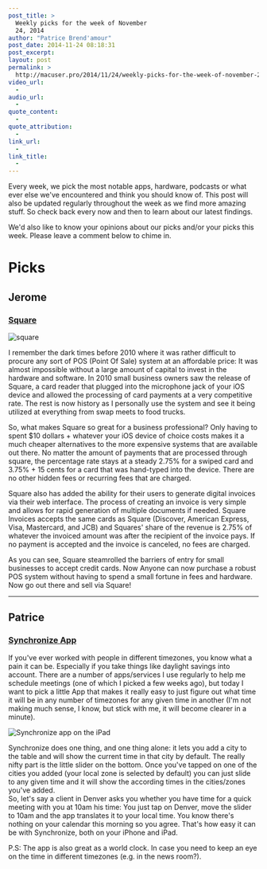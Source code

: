 ```yaml
---
post_title: >
  Weekly picks for the week of November
  24, 2014
author: "Patrice Brend'amour"
post_date: 2014-11-24 08:18:31
post_excerpt:
layout: post
permalink: >
  http://macuser.pro/2014/11/24/weekly-picks-for-the-week-of-november-24-2014/
video_url:
  - 
audio_url:
  - 
quote_content:
  - 
quote_attribution:
  - 
link_url:
  - 
link_title:
  - 
---
```


Every week, we pick the most notable apps, hardware, podcasts or what ever else we've encountered and think you should know of. This post will also be updated regularly throughout the week as we find more amazing stuff. So check back every now and then to learn about our latest findings.

We'd also like to know your opinions about our picks and/or your picks this week. Please leave a comment below to chime in.

<h1>Picks</h1>

<h2>Jerome</h2>

<h3><a href="https://squareup.com" title="link to the square site">Square</a></h3>

<img src="/wp-content/uploads/2014/11/img.png" alt="square" />

I remember the dark times before 2010 where it was rather difficult to procure any sort of POS (Point Of Sale) system at an affordable price:  It was almost impossible without a large amount of capital to invest in the hardware and software.  In 2010 small business owners saw the release of Square, a card reader that plugged into the microphone jack of your iOS device and allowed the processing of card payments at a very competitive rate.  The rest is now history as I personally use the system and see it being utilized at everything from swap meets to food trucks.

So, what makes Square so great for a business professional?  Only having to spent $10 dollars + whatever your iOS device of choice costs makes it a much cheaper alternatives to the more expensive systems that are available out there.  No matter the amount of payments that are processed through square, the percentage rate stays at a steady 2.75% for a swiped card and 3.75% + 15 cents for a card that was hand-typed into the device.  There are no other hidden fees or recurring fees that are charged.

Square also has added the ability for their users to generate digital invoices via their web interface.  The process of creating an invoice is very simple and allows for rapid generation of multiple documents if needed.  Square Invoices accepts the same cards as Square (Discover, American Express, Visa, Mastercard, and JCB) and Squares' share of the revenue is 2.75% of whatever the invoiced amount was after the recipient of the invoice pays.  If no payment is accepted and the invoice is canceled, no fees are charged.

As you can see, Square steamrolled the barriers of entry for small businesses to accept credit cards. Now Anyone can now purchase a robust POS system without having to spend a small fortune in fees and hardware.  Now go out there and sell via Square!

<hr />

<h2>Patrice</h2>

<h3><a href="https://itunes.apple.com/us/app/synchronize/id371177261?mt=8&amp;uo=4&amp;at=1l3vb3F">Synchronize App</a></h3>

If you've ever worked with people in different timezones, you know what a pain it can be. Especially if you take things like daylight savings into account. There are a number of apps/services I use regularly to help me schedule meetings (one of which I picked a few weeks ago), but today I want to pick a little App that makes it really easy to just figure out what time it will be in any number of timezones for any given time in another (I'm not making much sense, I know, but stick with me, it will become clearer in a minute).

<img src="/wp-content/uploads/2015/01/synchronize_ipad.png" alt="Synchronize app on the iPad" title="Synchronize on the iPad" />

Synchronize does one thing, and one thing alone: it lets you add a city to the table and will show the current time in that city by default. The really nifty part is the little slider on the bottom. Once you've tapped on one of the cities you added (your local zone is selected by default) you can just slide to any given time and it will show the according times in the cities/zones you've added.<br />
So, let's say a client in Denver asks you whether you have time for a quick meeting with you at 10am his time: You just tap on Denver, move the slider to 10am and the app translates it to your local time. You know there's nothing on your calendar this morning so you agree. That's how easy it can be with Synchronize, both on your iPhone and iPad.

P.S: The app is also great as a world clock. In case you need to keep an eye on the time in different timezones (e.g. in the news room?).